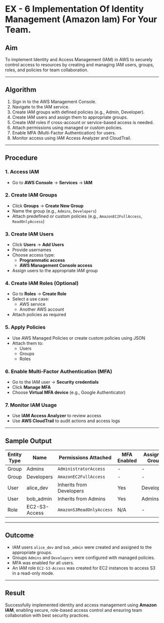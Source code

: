 # EX - 6 Implementation Of Identity Management (Amazon Iam) For Your Team.

## Aim

To implement Identity and Access Management (IAM) in AWS to securely control access to resources by creating and managing IAM users, groups, roles, and policies for team collaboration.

---

## Algorithm

1. Sign in to the AWS Management Console.
2. Navigate to the IAM service.
3. Create IAM groups with defined policies (e.g., Admin, Developer).
4. Create IAM users and assign them to appropriate groups.
5. Create IAM roles if cross-account or service-based access is needed.
6. Attach permissions using managed or custom policies.
7. Enable MFA (Multi-Factor Authentication) for users.
8. Monitor access using IAM Access Analyzer and CloudTrail.

---

## Procedure

### 1. Access IAM
- Go to **AWS Console** → **Services** → **IAM**

### 2. Create IAM Groups
- Click **Groups** → **Create New Group**
- Name the group (e.g., `Admins`, `Developers`)
- Attach predefined or custom policies (e.g., `AmazonEC2FullAccess`, `ReadOnlyAccess`)

### 3. Create IAM Users
- Click **Users** → **Add Users**
- Provide usernames
- Choose access type:
  - **Programmatic access**
  - **AWS Management Console access**
- Assign users to the appropriate IAM group

### 4. Create IAM Roles (Optional)
- Go to **Roles** → **Create Role**
- Select a use case:
  - AWS service
  - Another AWS account
- Attach policies as required

### 5. Apply Policies
- Use AWS Managed Policies or create custom policies using JSON
- Attach them to:
  - Users
  - Groups
  - Roles

### 6. Enable Multi-Factor Authentication (MFA)
- Go to the IAM user → **Security credentials**
- Click **Manage MFA**
- Choose **Virtual MFA device** (e.g., Google Authenticator)

### 7. Monitor IAM Usage
- Use **IAM Access Analyzer** to review access
- Use **AWS CloudTrail** to audit actions and access logs

---

## Sample Output

| Entity Type | Name            | Permissions Attached        | MFA Enabled | Assigned Group |
|-------------|------------------|-----------------------------|-------------|----------------|
| Group       | Admins           | `AdministratorAccess`       | -           | -              |
| Group       | Developers       | `AmazonEC2FullAccess`       | -           | -              |
| User        | alice_dev        | Inherits from Developers    | Yes         | Developers     |
| User        | bob_admin        | Inherits from Admins        | Yes         | Admins         |
| Role        | EC2-S3-Access    | `AmazonS3ReadOnlyAccess`    | N/A         | -              |

---

## Outcome

- IAM users `alice_dev` and `bob_admin` were created and assigned to the appropriate groups.
- Groups `Admins` and `Developers` were configured with managed policies.
- MFA was enabled for all users.
- An IAM role `EC2-S3-Access` was created for EC2 instances to access S3 in a read-only mode.

---

## Result

Successfully implemented identity and access management using **Amazon IAM**, enabling secure, role-based access control and ensuring team collaboration with best security practices.
